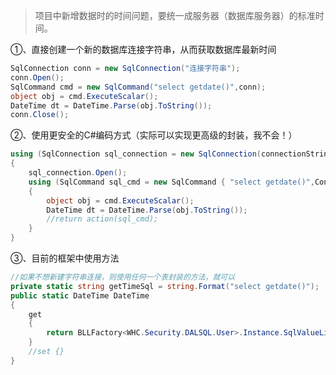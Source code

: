 

> 项目中新增数据时的时间问题，要统一成服务器（数据库服务器）的标准时间。

①、直接创建一个新的数据库连接字符串，从而获取数据库最新时间

```c#
SqlConnection conn = new SqlConnection("连接字符串");
conn.Open();
SqlCommand cmd = new SqlCommand("select getdate()",conn);
object obj = cmd.ExecuteScalar();
DateTime dt = DateTime.Parse(obj.ToString());
conn.Close();
```

②、使用更安全的C#编码方式（实际可以实现更高级的封装，我不会！）

```c#
using (SqlConnection sql_connection = new SqlConnection(connectionString))
{
    sql_connection.Open();
    using (SqlCommand sql_cmd = new SqlCommand { "select getdate()",Connection = sql_connection })
    {
        object obj = cmd.ExecuteScalar();
		DateTime dt = DateTime.Parse(obj.ToString());
        //return action(sql_cmd);
    }
}
```

③、目前的框架中使用方法

```c#
//如果不想新建字符串连接，则使用任何一个表封装的方法，就可以
private static string getTimeSql = string.Format("select getdate()");
public static DateTime DateTime
{
    get
    {
        return BLLFactory<WHC.Security.DALSQL.User>.Instance.SqlValueList(getTimeSql).ToDateTime();
    }
    //set {}
}
```

